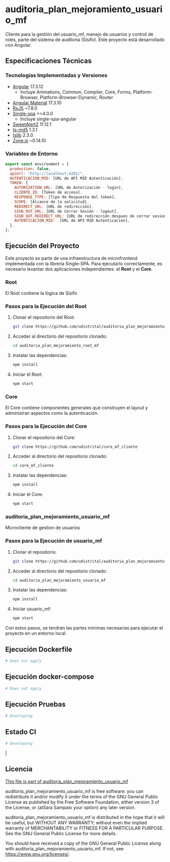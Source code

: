 # auditoria_plan_mejoramiento_usuario_mf

Cliente para la gestión del usuario_mf, manejo de usuarios y control de roles, parte del sistema de auditoria (Sísifo). Este proyecto está desarrollado con Angular.

## Especificaciones Técnicas

### Tecnologías Implementadas y Versiones

- [Angular](https://angular.io/docs) 17.3.12
  - Incluye Animations, Common, Compiler, Core, Forms, Platform-Browser, Platform-Browser-Dynamic, Router
- [Angular Material](https://material.angular.io/) 17.3.10
- [RxJS](https://rxjs.dev/guide/overview) ~7.8.0
- [Single-spa](https://single-spa.js.org/) >=4.0.0
  - Incluye single-spa-angular
- [SweetAlert2](https://sweetalert2.github.io/) 11.12.1
- [ts-md5](https://github.com/cotag/ts-md5) 1.3.1
- [tslib](https://github.com/Microsoft/tslib) 2.3.0
- [Zone.js](https://github.com/angular/angular/tree/master/packages/zone.js) ~0.14.10

### Variables de Entorno

```javascript
export const environment = {
  production: false,
  apiUrl: "http://localhost:4202/",
  AUTENTICACION_MID: [URL de API MID Autenticación],
  TOKEN: {
    AUTORIZATION_URL: [URL de Autorización - login],
    CLIENTE_ID: [Token de acceso],
    RESPONSE_TYPE: [Tipo de Respuesta del token],
    SCOPE: [Alcance de la solicitud],
    REDIRECT_URL: [URL de redirección],
    SIGN_OUT_URL: [URL de Cerrar Sesión - logout],
    SIGN_OUT_REDIRECT_URL: [URL de redirección despues de cerrar sesion],
    AUTENTICACION_MID:  [URL de API MID Autenticación],
  },
};
```

## Ejecución del Proyecto

Este proyecto es parte de una infraestructura de microfrontend implementada con la librería Single-SPA. Para ejecutarlo correctamente, es necesario levantar dos aplicaciones independientes: el **Root** y el **Core**.

### Root

El Root contiene la lógica de Sísifo

### Pasos para la Ejecución del Root

1. Clonar el repositorio del Root:

   ```bash
   git clone https://github.com/udistrital/auditoria_plan_mejoramiento_root_mf
   ```

2. Acceder al directorio del repositorio clonado:

   ```bash
   cd auditoria_plan_mejoramiento_root_mf
   ```

3. Instalar las dependencias:

   ```bash
   npm install
   ```

4. Iniciar el Root:
   ```bash
   npm start
   ```

### Core

El Core contiene componentes generales que construyen el layout y administran aspectos como la autenticación.

### Pasos para la Ejecución del Core

1. Clonar el repositorio del Core:

   ```bash
   git clone https://github.com/udistrital/core_mf_cliente
   ```

2. Acceder al directorio del repositorio clonado:

   ```bash
   cd core_mf_cliente
   ```

3. Instalar las dependencias:

   ```bash
   npm install
   ```

4. Iniciar el Core:

   ```bash
   npm start
   ```

### auditoria_plan_mejoramiento_usuario_mf

Microcliente de gestion de usuarios

### Pasos para la Ejecución de usuario_mf

1. Clonar el repositorio:

   ```bash
   git clone https://github.com/udistrital/auditoria_plan_mejoramiento_usuario_mf
   ```

2. Acceder al directorio del repositorio clonado:

   ```bash
   cd auditoria_plan_mejoramiento_usuario_mf
   ```

3. Instalar las dependencias:

   ```bash
   npm install
   ```

4. Iniciar usuario_mf:

   ```bash
   npm start
   ```

Con estos pasos, se tendrán las partes mínimas necesarias para ejecutar el proyecto en un entorno local.

## Ejecución Dockerfile

```bash
# Does not apply
```

## Ejecución docker-compose

```bash
# Does not apply
```

## Ejecución Pruebas

```bash
# Developing
```

## Estado CI

```bash
# Developing
```
| 
## Licencia

[This file is part of auditoria_plan_mejoramiento_usuario_mf](LICENSE)

auditoria_plan_mejoramiento_usuario_mf is free software: you can redistribute it and/or modify it under the terms of the GNU General Public License as published by the Free Software Foundation, either version 3 of the License, or (atSara Sampaio your option) any later version.

auditoria_plan_mejoramiento_usuario_mf is distributed in the hope that it will be useful, but WITHOUT ANY WARRANTY; without even the implied warranty of MERCHANTABILITY or FITNESS FOR A PARTICULAR PURPOSE. See the GNU General Public License for more details.

You should have received a copy of the GNU General Public License along with auditoria_plan_mejoramiento_usuario_mf. If not, see https://www.gnu.org/licenses/.